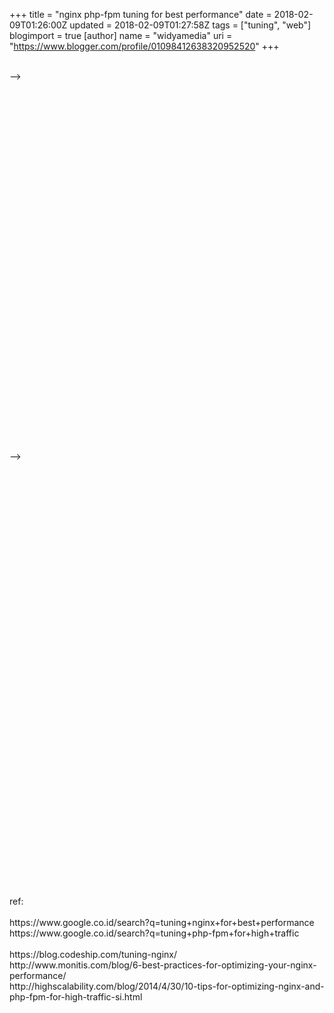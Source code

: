 +++
title = "nginx php-fpm tuning for best performance"
date = 2018-02-09T01:26:00Z
updated = 2018-02-09T01:27:58Z
tags = ["tuning", "web"]
blogimport = true 
[author]
	name = "widyamedia"
	uri = "https://www.blogger.com/profile/01098412638320952520"
+++

<style type="text/css"><!--td {border: 1px solid #ccc;}br {mso-data-placement:same-cell;}</style><br />--&gt;<br /><table border="1" cellpadding="0" cellspacing="0" dir="ltr" style="border-collapse: collapse; border: none; font-family: arial,sans,sans-serif; font-size: 10pt; table-layout: fixed; width: 0px;" xmlns="http://www.w3.org/1999/xhtml"><colgroup><col width="100"></col></colgroup><tbody><tr style="height: 21px;"><td data-sheets-value="{&quot;1&quot;:2,&quot;2&quot;:&quot;/etc/nginx/nginx.conf&quot;}" style="border-right-color: transparent; font-weight: bold; overflow: visible; padding: 2px 0px; vertical-align: bottom;"><div style="left: 3px; overflow: hidden; position: relative; white-space: nowrap; width: 196px;"><div style="float: left;">/etc/nginx/nginx.conf</div></div></td></tr><tr style="height: 21px;"><td data-sheets-value="{&quot;1&quot;:2,&quot;2&quot;:&quot;worker_processes  8;&quot;}" style="border-right-color: transparent; overflow: visible; padding: 2px 0px; vertical-align: bottom;"><div style="left: 3px; overflow: hidden; position: relative; white-space: nowrap; width: 196px;"><div style="float: left;">worker_processes  8;</div></div></td></tr><tr style="height: 21px;"><td data-sheets-value="{&quot;1&quot;:2,&quot;2&quot;:&quot;note: dont make auto, try to raise the worker process to get the good result, from 8, 16 or 20, and keep the good one&quot;}" style="border-right-color: transparent; overflow: visible; padding: 2px 0px; vertical-align: bottom;"><div style="left: 3px; overflow: hidden; position: relative; white-space: nowrap; width: 701px;"><div style="float: left;">note: dont make auto, try to raise the worker process to get the good result, from 8, 16 or 20, and keep the good one</div></div></td></tr><tr style="height: 21px;"><td style="overflow: hidden; padding: 2px 3px 2px 3px; vertical-align: bottom;"></td></tr><tr style="height: 21px;"><td data-sheets-value="{&quot;1&quot;:2,&quot;2&quot;:&quot;worker_connections 19000;&quot;}" style="border-right-color: transparent; overflow: visible; padding: 2px 0px; vertical-align: bottom;"><div style="left: 3px; overflow: hidden; position: relative; white-space: nowrap; width: 196px;"><div style="float: left;">worker_connections 19000;</div></div></td></tr><tr style="height: 21px;"><td data-sheets-value="{&quot;1&quot;:2,&quot;2&quot;:&quot;worker_rlimit_nofile 20000;&quot;}" style="border-right-color: transparent; overflow: visible; padding: 2px 0px; vertical-align: bottom;"><div style="left: 3px; overflow: hidden; position: relative; white-space: nowrap; width: 196px;"><div style="float: left;">worker_rlimit_nofile 20000;</div></div></td></tr><tr style="height: 21px;"><td data-sheets-value="{&quot;1&quot;:2,&quot;2&quot;:&quot;note: try to raise the worker connection and workekr_rlimit_nofile to get the good result, and keep the good one&quot;}" style="border-right-color: transparent; overflow: visible; padding: 2px 0px; vertical-align: bottom;"><div style="left: 3px; overflow: hidden; position: relative; white-space: nowrap; width: 701px;"><div style="float: left;">note: try to raise the worker connection and workekr_rlimit_nofile to get the good result, and keep the good one</div></div></td></tr><tr style="height: 21px;"><td style="overflow: hidden; padding: 2px 3px 2px 3px; vertical-align: bottom;"></td></tr><tr style="height: 21px;"><td data-sheets-value="{&quot;1&quot;:2,&quot;2&quot;:&quot;worker_processes  16;&quot;}" style="border-right-color: transparent; overflow: visible; padding: 2px 0px; vertical-align: bottom;"><div style="left: 3px; overflow: hidden; position: relative; white-space: nowrap; width: 196px;"><div style="float: left;">worker_processes  16;</div></div></td></tr><tr style="height: 21px;"><td style="overflow: hidden; padding: 2px 3px 2px 3px; vertical-align: bottom;"></td></tr><tr style="height: 21px;"><td data-sheets-value="{&quot;1&quot;:2,&quot;2&quot;:&quot;events {&quot;}" style="overflow: hidden; padding: 2px 0px 2px 0px; vertical-align: bottom;">events {</td></tr><tr style="height: 21px;"><td data-sheets-value="{&quot;1&quot;:2,&quot;2&quot;:&quot;worker_connections  30000;&quot;}" style="border-right-color: transparent; overflow: visible; padding: 2px 0px; vertical-align: bottom;"><div style="left: 3px; overflow: hidden; position: relative; white-space: nowrap; width: 196px;"><div style="float: left;">worker_connections  30000;</div></div></td></tr><tr style="height: 21px;"><td data-sheets-value="{&quot;1&quot;:2,&quot;2&quot;:&quot;worker_rlimit_nofile 31000;&quot;}" style="border-right-color: transparent; overflow: visible; padding: 2px 0px; vertical-align: bottom;"><div style="left: 3px; overflow: hidden; position: relative; white-space: nowrap; width: 196px;"><div style="float: left;">worker_rlimit_nofile 31000;</div></div></td></tr><tr style="height: 21px;"><td data-sheets-value="{&quot;1&quot;:2,&quot;2&quot;:&quot;}&quot;}" style="overflow: hidden; padding: 2px 0px 2px 0px; vertical-align: bottom;">}</td></tr><tr style="height: 21px;"><td style="overflow: hidden; padding: 2px 3px 2px 3px; vertical-align: bottom;"></td></tr><tr style="height: 21px;"><td data-sheets-value="{&quot;1&quot;:2,&quot;2&quot;:&quot;http {&quot;}" style="overflow: hidden; padding: 2px 0px 2px 0px; vertical-align: bottom;">http {</td></tr><tr style="height: 21px;"><td style="overflow: hidden; padding: 2px 3px 2px 3px; vertical-align: bottom;"></td></tr><tr style="height: 21px;"><td data-sheets-value="{&quot;1&quot;:2,&quot;2&quot;:&quot;open_file_cache max=100000 inactive=10s;&quot;}" style="border-right-color: transparent; overflow: visible; padding: 2px 0px; vertical-align: bottom;"><div style="left: 3px; overflow: hidden; position: relative; white-space: nowrap; width: 297px;"><div style="float: left;">open_file_cache max=100000 inactive=10s;</div></div></td></tr><tr style="height: 21px;"><td data-sheets-value="{&quot;1&quot;:2,&quot;2&quot;:&quot;open_file_cache_valid 120s;&quot;}" style="background-color: white; border-right-color: transparent; font-family: Arial; overflow: visible; padding: 2px 0px; vertical-align: bottom;"><div style="left: 3px; overflow: hidden; position: relative; white-space: nowrap; width: 196px;"><div style="float: left;">open_file_cache_valid 120s;</div></div></td></tr><tr style="height: 21px;"><td style="overflow: hidden; padding: 2px 3px 2px 3px; vertical-align: bottom;"></td></tr><tr style="height: 21px;"><td data-sheets-value="{&quot;1&quot;:2,&quot;2&quot;:&quot;/etc/nginx/sites-enable/sophieparis.conf&quot;}" style="border-right-color: transparent; font-weight: bold; overflow: visible; padding: 2px 0px; vertical-align: bottom;"><div style="left: 3px; overflow: hidden; position: relative; white-space: nowrap; width: 297px;"><div style="float: left;">/etc/nginx/sites-enable/sophieparis.conf</div></div></td></tr><tr style="height: 21px;"><td data-sheets-value="{&quot;1&quot;:2,&quot;2&quot;:&quot;upstream backend {&quot;}" style="background-color: white; border-right-color: transparent; font-family: Arial; overflow: visible; padding: 2px 0px; vertical-align: bottom;"><div style="left: 3px; overflow: hidden; position: relative; white-space: nowrap; width: 196px;"><div style="float: left;">upstream backend {</div></div></td></tr><tr style="height: 21px;"><td data-sheets-value="{&quot;1&quot;:2,&quot;2&quot;:&quot;server unix:/run/php/pool1-fpm.sock weight=100 max_fails=5 fail_timeout=5;&quot;}" style="background-color: white; border-right-color: transparent; font-family: Arial; overflow: visible; padding: 2px 0px; vertical-align: bottom;"><div style="left: 3px; overflow: hidden; position: relative; white-space: nowrap; width: 499px;"><div style="float: left;">server unix:/run/php/pool1-fpm.sock weight=100 max_fails=5 fail_timeout=5;</div></div></td></tr><tr style="height: 21px;"><td data-sheets-value="{&quot;1&quot;:2,&quot;2&quot;:&quot;server unix:/run/php/pool2-fpm.sock weight=100 max_fails=5 fail_timeout=5;&quot;}" style="background-color: white; border-right-color: transparent; font-family: Arial; overflow: visible; padding: 2px 0px; vertical-align: bottom;"><div style="left: 3px; overflow: hidden; position: relative; white-space: nowrap; width: 499px;"><div style="float: left;">server unix:/run/php/pool2-fpm.sock weight=100 max_fails=5 fail_timeout=5;</div></div></td></tr><tr style="height: 21px;"><td data-sheets-value="{&quot;1&quot;:2,&quot;2&quot;:&quot;server unix:/run/php/pool3-fpm.sock weight=100 max_fails=5 fail_timeout=5;&quot;}" style="background-color: white; border-right-color: transparent; font-family: Arial; overflow: visible; padding: 2px 0px; vertical-align: bottom;"><div style="left: 3px; overflow: hidden; position: relative; white-space: nowrap; width: 499px;"><div style="float: left;">server unix:/run/php/pool3-fpm.sock weight=100 max_fails=5 fail_timeout=5;</div></div></td></tr><tr style="height: 21px;"><td data-sheets-value="{&quot;1&quot;:2,&quot;2&quot;:&quot;}&quot;}" style="background-color: white; font-family: Arial; overflow: hidden; padding: 2px 0px; vertical-align: bottom;">}</td></tr></tbody></table><br /><div><style type="text/css"><!--td {border: 1px solid #ccc;}br {mso-data-placement:same-cell;}</style></div>--&gt;<table border="1" cellpadding="0" cellspacing="0" dir="ltr" style="border-collapse: collapse; border: none; font-family: arial,sans,sans-serif; font-size: 10pt; table-layout: fixed; width: 0px;" xmlns="http://www.w3.org/1999/xhtml"><colgroup><col width="100"></col></colgroup><tbody><tr style="height: 21px;"><td data-sheets-value="{&quot;1&quot;:2,&quot;2&quot;:&quot;/etc/php/5.6/fpm/pool.d/pool1.conf&quot;}" style="border-right-color: transparent; overflow: visible; padding: 2px 0px; vertical-align: bottom;"><div style="left: 3px; overflow: hidden; position: relative; white-space: nowrap; width: 196px;"><div style="float: left;">/etc/php/5.6/fpm/pool.d/pool1.conf</div></div></td></tr><tr style="height: 21px;"><td data-sheets-value="{&quot;1&quot;:2,&quot;2&quot;:&quot;/etc/php/5.6/fpm/pool.d/pool2.conf&quot;}" style="border-right-color: transparent; overflow: visible; padding: 2px 0px; vertical-align: bottom;"><div style="left: 3px; overflow: hidden; position: relative; white-space: nowrap; width: 196px;"><div style="float: left;">/etc/php/5.6/fpm/pool.d/pool2.conf</div></div></td></tr><tr style="height: 21px;"><td data-sheets-value="{&quot;1&quot;:2,&quot;2&quot;:&quot;/etc/php/5.6/fpm/pool.d/pool3.conf&quot;}" style="border-right-color: transparent; overflow: visible; padding: 2px 0px; vertical-align: bottom;"><div style="left: 3px; overflow: hidden; position: relative; white-space: nowrap; width: 196px;"><div style="float: left;">/etc/php/5.6/fpm/pool.d/pool3.conf</div></div></td></tr><tr style="height: 21px;"><td data-sheets-value="{&quot;1&quot;:2,&quot;2&quot;:&quot;note: make it several php-fpm pools, raise if it's still not fit, and keep the good one&quot;}" style="border-right-color: transparent; overflow: visible; padding: 2px 0px; vertical-align: bottom;"><div style="left: 3px; overflow: hidden; position: relative; white-space: nowrap; width: 499px;"><div style="float: left;">note: make it several php-fpm pools, raise if it's still not fit, and keep the good one</div></div></td></tr><tr style="height: 21px;"><td style="overflow: hidden; padding: 2px 3px 2px 3px; vertical-align: bottom;"></td></tr><tr style="height: 21px;"><td data-sheets-value="{&quot;1&quot;:2,&quot;2&quot;:&quot;/etc/php/5.6/fpm/pool.d/pool1.conf&quot;}" style="border-right-color: transparent; overflow: visible; padding: 2px 0px; vertical-align: bottom;"><div style="left: 3px; overflow: hidden; position: relative; white-space: nowrap; width: 196px;"><div style="float: left;">/etc/php/5.6/fpm/pool.d/pool1.conf</div></div></td></tr><tr style="height: 21px;"><td data-sheets-value="{&quot;1&quot;:2,&quot;2&quot;:&quot;listen = /run/php/pool1-fpm.sock&quot;}" style="border-right-color: transparent; overflow: visible; padding: 2px 0px; vertical-align: bottom;"><div style="left: 3px; overflow: hidden; position: relative; white-space: nowrap; width: 196px;"><div style="float: left;">listen = /run/php/pool1-fpm.sock</div></div></td></tr><tr style="height: 21px;"><td data-sheets-value="{&quot;1&quot;:2,&quot;2&quot;:&quot;pm = dynamic&quot;}" style="overflow: hidden; padding: 2px 0px 2px 0px; vertical-align: bottom;">pm = dynamic</td></tr><tr style="height: 21px;"><td data-sheets-value="{&quot;1&quot;:2,&quot;2&quot;:&quot;pm.max_children = 500&quot;}" style="border-right-color: transparent; overflow: visible; padding: 2px 0px; vertical-align: bottom;"><div style="left: 3px; overflow: hidden; position: relative; white-space: nowrap; width: 196px;"><div style="float: left;">pm.max_children = 500</div></div></td></tr><tr style="height: 21px;"><td data-sheets-value="{&quot;1&quot;:2,&quot;2&quot;:&quot;pm.start_servers = 200&quot;}" style="border-right-color: transparent; overflow: visible; padding: 2px 0px; vertical-align: bottom;"><div style="left: 3px; overflow: hidden; position: relative; white-space: nowrap; width: 196px;"><div style="float: left;">pm.start_servers = 200</div></div></td></tr><tr style="height: 21px;"><td data-sheets-value="{&quot;1&quot;:2,&quot;2&quot;:&quot;pm.min_spare_servers = 100&quot;}" style="border-right-color: transparent; overflow: visible; padding: 2px 0px; vertical-align: bottom;"><div style="left: 3px; overflow: hidden; position: relative; white-space: nowrap; width: 196px;"><div style="float: left;">pm.min_spare_servers = 100</div></div></td></tr><tr style="height: 21px;"><td data-sheets-value="{&quot;1&quot;:2,&quot;2&quot;:&quot;pm.max_spare_servers = 300&quot;}" style="border-right-color: transparent; overflow: visible; padding: 2px 0px; vertical-align: bottom;"><div style="left: 3px; overflow: hidden; position: relative; white-space: nowrap; width: 196px;"><div style="float: left;">pm.max_spare_servers = 300</div></div></td></tr><tr style="height: 21px;"><td data-sheets-value="{&quot;1&quot;:2,&quot;2&quot;:&quot;pm.max_requests = 5000&quot;}" style="border-right-color: transparent; overflow: visible; padding: 2px 0px; vertical-align: bottom;"><div style="left: 3px; overflow: hidden; position: relative; white-space: nowrap; width: 196px;"><div style="float: left;">pm.max_requests = 5000</div></div></td></tr><tr style="height: 21px;"><td style="overflow: hidden; padding: 2px 3px 2px 3px; vertical-align: bottom;"></td></tr><tr style="height: 21px;"><td data-sheets-value="{&quot;1&quot;:2,&quot;2&quot;:&quot;/etc/php/5.6/fpm/pool.d/pool2.conf&quot;}" style="border-right-color: transparent; overflow: visible; padding: 2px 0px; vertical-align: bottom;"><div style="left: 3px; overflow: hidden; position: relative; white-space: nowrap; width: 196px;"><div style="float: left;">/etc/php/5.6/fpm/pool.d/pool2.conf</div></div></td></tr><tr style="height: 21px;"><td data-sheets-value="{&quot;1&quot;:2,&quot;2&quot;:&quot;listen = /run/php/pool2-fpm.sock&quot;}" style="border-right-color: transparent; overflow: visible; padding: 2px 0px; vertical-align: bottom;"><div style="left: 3px; overflow: hidden; position: relative; white-space: nowrap; width: 196px;"><div style="float: left;">listen = /run/php/pool2-fpm.sock</div></div></td></tr><tr style="height: 21px;"><td data-sheets-value="{&quot;1&quot;:2,&quot;2&quot;:&quot;pm = dynamic&quot;}" style="overflow: hidden; padding: 2px 0px 2px 0px; vertical-align: bottom;">pm = dynamic</td></tr><tr style="height: 21px;"><td data-sheets-value="{&quot;1&quot;:2,&quot;2&quot;:&quot;pm.max_children = 500&quot;}" style="border-right-color: transparent; overflow: visible; padding: 2px 0px; vertical-align: bottom;"><div style="left: 3px; overflow: hidden; position: relative; white-space: nowrap; width: 196px;"><div style="float: left;">pm.max_children = 500</div></div></td></tr><tr style="height: 21px;"><td data-sheets-value="{&quot;1&quot;:2,&quot;2&quot;:&quot;pm.start_servers = 200&quot;}" style="border-right-color: transparent; overflow: visible; padding: 2px 0px; vertical-align: bottom;"><div style="left: 3px; overflow: hidden; position: relative; white-space: nowrap; width: 196px;"><div style="float: left;">pm.start_servers = 200</div></div></td></tr><tr style="height: 21px;"><td data-sheets-value="{&quot;1&quot;:2,&quot;2&quot;:&quot;pm.min_spare_servers = 100&quot;}" style="border-right-color: transparent; overflow: visible; padding: 2px 0px; vertical-align: bottom;"><div style="left: 3px; overflow: hidden; position: relative; white-space: nowrap; width: 196px;"><div style="float: left;">pm.min_spare_servers = 100</div></div></td></tr><tr style="height: 21px;"><td data-sheets-value="{&quot;1&quot;:2,&quot;2&quot;:&quot;pm.max_spare_servers = 300&quot;}" style="border-right-color: transparent; overflow: visible; padding: 2px 0px; vertical-align: bottom;"><div style="left: 3px; overflow: hidden; position: relative; white-space: nowrap; width: 196px;"><div style="float: left;">pm.max_spare_servers = 300</div></div></td></tr><tr style="height: 21px;"><td data-sheets-value="{&quot;1&quot;:2,&quot;2&quot;:&quot;pm.max_requests = 5000&quot;}" style="border-right-color: transparent; overflow: visible; padding: 2px 0px; vertical-align: bottom;"><div style="left: 3px; overflow: hidden; position: relative; white-space: nowrap; width: 196px;"><div style="float: left;">pm.max_requests = 5000</div></div></td></tr><tr style="height: 21px;"><td style="overflow: hidden; padding: 2px 3px 2px 3px; vertical-align: bottom;"></td></tr><tr style="height: 21px;"><td data-sheets-value="{&quot;1&quot;:2,&quot;2&quot;:&quot;/etc/php/5.6/fpm/pool.d/pool3.conf&quot;}" style="border-right-color: transparent; overflow: visible; padding: 2px 0px; vertical-align: bottom;"><div style="left: 3px; overflow: hidden; position: relative; white-space: nowrap; width: 196px;"><div style="float: left;">/etc/php/5.6/fpm/pool.d/pool3.conf</div></div></td></tr><tr style="height: 21px;"><td data-sheets-value="{&quot;1&quot;:2,&quot;2&quot;:&quot;listen = /run/php/pool3-fpm.sock&quot;}" style="border-right-color: transparent; overflow: visible; padding: 2px 0px; vertical-align: bottom;"><div style="left: 3px; overflow: hidden; position: relative; white-space: nowrap; width: 196px;"><div style="float: left;">listen = /run/php/pool3-fpm.sock</div></div></td></tr><tr style="height: 21px;"><td data-sheets-value="{&quot;1&quot;:2,&quot;2&quot;:&quot;pm = dynamic&quot;}" style="overflow: hidden; padding: 2px 0px 2px 0px; vertical-align: bottom;">pm = dynamic</td></tr><tr style="height: 21px;"><td data-sheets-value="{&quot;1&quot;:2,&quot;2&quot;:&quot;pm.max_children = 500&quot;}" style="border-right-color: transparent; overflow: visible; padding: 2px 0px; vertical-align: bottom;"><div style="left: 3px; overflow: hidden; position: relative; white-space: nowrap; width: 196px;"><div style="float: left;">pm.max_children = 500</div></div></td></tr><tr style="height: 21px;"><td data-sheets-value="{&quot;1&quot;:2,&quot;2&quot;:&quot;pm.start_servers = 200&quot;}" style="border-right-color: transparent; overflow: visible; padding: 2px 0px; vertical-align: bottom;"><div style="left: 3px; overflow: hidden; position: relative; white-space: nowrap; width: 196px;"><div style="float: left;">pm.start_servers = 200</div></div></td></tr><tr style="height: 21px;"><td data-sheets-value="{&quot;1&quot;:2,&quot;2&quot;:&quot;pm.min_spare_servers = 100&quot;}" style="border-right-color: transparent; overflow: visible; padding: 2px 0px; vertical-align: bottom;"><div style="left: 3px; overflow: hidden; position: relative; white-space: nowrap; width: 196px;"><div style="float: left;">pm.min_spare_servers = 100</div></div></td></tr><tr style="height: 21px;"><td data-sheets-value="{&quot;1&quot;:2,&quot;2&quot;:&quot;pm.max_spare_servers = 300&quot;}" style="border-right-color: transparent; overflow: visible; padding: 2px 0px; vertical-align: bottom;"><div style="left: 3px; overflow: hidden; position: relative; white-space: nowrap; width: 196px;"><div style="float: left;">pm.max_spare_servers = 300</div></div></td></tr><tr style="height: 21px;"><td data-sheets-value="{&quot;1&quot;:2,&quot;2&quot;:&quot;pm.max_requests = 5000&quot;}" style="border-right-color: transparent; overflow: visible; padding: 2px 0px; vertical-align: bottom;"><div style="left: 3px; overflow: hidden; position: relative; white-space: nowrap; width: 196px;"><div style="float: left;">pm.max_requests = 5000</div></div></td></tr></tbody></table><br /><div>ref:</div><div><br /></div><div><div>https://www.google.co.id/search?q=tuning+nginx+for+best+performance</div><div>https://www.google.co.id/search?q=tuning+php-fpm+for+high+traffic<br /><br /><div>https://blog.codeship.com/tuning-nginx/</div><div>http://www.monitis.com/blog/6-best-practices-for-optimizing-your-nginx-performance/</div><div>http://highscalability.com/blog/2014/4/30/10-tips-for-optimizing-nginx-and-php-fpm-for-high-traffic-si.html</div></div></div>
